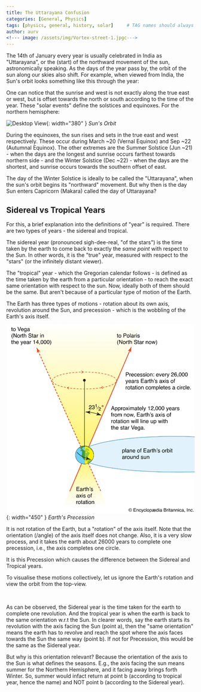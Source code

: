 ```yaml
---
title: The Uttarayana Confusion
categories: [General, Physics]
tags: [physics, general, history, solar]     # TAG names should always be lowercase
author: aurv
<!--- image: /assets/img/Vortex-street-1.jpgc--->
---
```


The 14th of January every year is usually celebrated in India as "Uttarayana", or the (start) of the northward movement of the sun, astronomically speaking. As the days of the year pass by, the orbit of the sun along our skies also shift. For example, when viewed from India, the Sun's orbit looks something like this through the year:

One can notice that the sunrise and west is not exactly along the true east or west, but is offset towards the north or south according to the time of the year. These "solar events" define the solstices and equinoxes. For the northern hemisphere:

![Desktop View](/assets/img/posts/2025-01-13-Uttarayana/Sun_orbit.gif){: width="380" }
_Sun's Orbit_

During the equinoxes, the sun rises and sets in the true east and west respectively. These occur during March ~20 (Vernal Equinox) and Sep ~22 (Autumnal Equinox). The other extremes are the Summer Solstice (Jun ~21) - when the days are the longest and sunrise occurs farthest towards northern side - and the Winter Solstice (Dec ~22) - when the days are the shortest, and sunrise occurs towards the southern offset of east.

The day of the Winter Solstice is ideally to be called the "Uttarayana", when the sun's orbit begins its "northward" movement. But why then is the day Sun enters Capricorn (Makara) called the day of Uttarayana?

## Sidereal vs Tropical Years

For this, a brief explanation into the definitions of "year" is required. There are two types of years - the sidereal and tropical.

The sidereal year (pronounced sigh-dee-real, "of the stars") is the time taken by the earth to come back to exactly the *same point* with respect to the Sun. In other words, it is the "true" year, measured with respect to the "stars" (or the infinitely distant viewer).

The "tropical" year - which the Gregorian calendar follows - is defined as the time taken by the earth from a particular orientation - to reach the exact same orientation with respect to the sun. Now, ideally both of them should be the same. But aren't because of a particular type of motion of the Earth.

The Earth has three types of motions - rotation about its own axis, revolution around the Sun, and precession - which is the wobbling of the Earth's axis itself.

![Desktop View](/assets/img/posts/2025-01-13-Uttarayana/Precession.png){: width="450" }
_Earth's Precession_

It is not rotation of the Earth, but a "rotation" of the axis itself. Note that the orientation (/angle) of the axis itself does not change. Also, it is a very slow process, and it takes the earth about 26000 years to complete one precession, i.e., the axis completes one circle.

It is this Precession which causes the difference between the Sidereal and Tropical years.

To visualise these motions collectively, let us ignore the Earth's rotation and view the orbit from the top-view.

<img>

As can be observed, the Sidereal year is the time taken for the earth to complete one revolution. And the tropical year is when the earth is back to the same orientation w.r.t the Sun. In clearer words, say the earth starts its revolution with the axis facing the Sun (point a), then the "same orientation" means the earth has to revolve and reach the spot where the axis faces towards the Sun the same way (point b). If not for Precession, this would be the same as the Sidereal year.

But why is this orientation relevant? Because the orientation of the axis to the Sun is what defines the seasons. E.g., the axis facing the sun means summer for the Northern Hemisphere, and it facing away brings forth Winter. So, summer would infact return at point b (according to tropical year, hence the name) and NOT point b (according to the Sidereal year).



